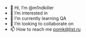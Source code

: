 - 👋 Hi, I’m @m1ndkiller
- 👀 I’m interested in 
- 🌱 I’m currently learning QA
- 💞️ I’m looking to collaborate on 
- 📫 How to reach me pomk@list.ru

<!---
m1ndkiller/m1ndkiller is a ✨ special ✨ repository because its `README.md` (this file) appears on your GitHub profile.
You can click the Preview link to take a look at your changes.
--->
